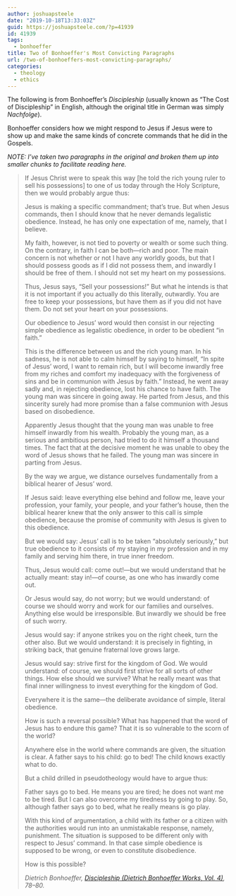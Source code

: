 ```yaml
---
author: joshuapsteele
date: "2019-10-18T13:33:03Z"
guid: https://joshuapsteele.com/?p=41939
id: 41939
tags:
  - bonhoeffer
title: Two of Bonhoeffer's Most Convicting Paragraphs
url: /two-of-bonhoeffers-most-convicting-paragraphs/
categories:
  - theology
  - ethics
---
```


The following is from Bonhoeffer’s *Discipleship* (usually known as “The Cost of Discipleship” in English, although the original title in German was simply *Nachfolge*).

Bonhoeffer considers how we might respond to Jesus if Jesus were to show up and make the same kinds of concrete commands that he did in the Gospels.

*NOTE: I’ve taken two paragraphs in the original and broken them up into smaller chunks to facilitate reading here.*

> If Jesus Christ were to speak this way \[he told the rich young ruler to sell his possessions\] to one of us today through the Holy Scripture, then we would probably argue thus:
> 
> Jesus is making a specific commandment; that’s true. But when Jesus commands, then I should know that he never demands legalistic obedience. Instead, he has only one expectation of me, namely, that I believe.
> 
> My faith, however, is not tied to poverty or wealth or some such thing. On the contrary, in faith I can be both—rich and poor. The main concern is not whether or not I have any worldly goods, but that I should possess goods as if I did not possess them, and inwardly I should be free of them. I should not set my heart on my possessions.
> 
> Thus, Jesus says, “Sell your possessions!” But what he intends is that it is not important if you actually do this literally, outwardly. You are free to keep your possessions, but have them as if you did not have them. Do not set your heart on your possessions.
> 
> Our obedience to Jesus’ word would then consist in our rejecting simple obedience as legalistic obedience, in order to be obedient “in faith.”
> 
> This is the difference between us and the rich young man. In his sadness, he is not able to calm himself by saying to himself, “In spite of Jesus’ word, I want to remain rich, but I will become inwardly free from my riches and comfort my inadequacy with the forgiveness of sins and be in communion with Jesus by faith.” Instead, he went away sadly and, in rejecting obedience, lost his chance to have faith. The young man was sincere in going away. He parted from Jesus, and this sincerity surely had more promise than a false communion with Jesus based on disobedience.
> 
> Apparently Jesus thought that the young man was unable to free himself inwardly from his wealth. Probably the young man, as a serious and ambitious person, had tried to do it himself a thousand times. The fact that at the decisive moment he was unable to obey the word of Jesus shows that he failed. The young man was sincere in parting from Jesus.
> 
> By the way we argue, we distance ourselves fundamentally from a biblical hearer of Jesus’ word.
> 
> If Jesus said: leave everything else behind and follow me, leave your profession, your family, your people, and your father’s house, then the biblical hearer knew that the only answer to this call is simple obedience, because the promise of community with Jesus is given to this obedience.
> 
> But we would say: Jesus’ call is to be taken “absolutely seriously,” but true obedience to it consists of my staying in my profession and in my family and serving him there, in true inner freedom.
> 
> Thus, Jesus would call: come out!—but we would understand that he actually meant: stay in!—of course, as one who has inwardly come out.
> 
> Or Jesus would say, do not worry; but we would understand: of course we should worry and work for our families and ourselves. Anything else would be irresponsible. But inwardly we should be free of such worry.
> 
> Jesus would say: if anyone strikes you on the right cheek, turn the other also. But we would understand: it is precisely in fighting, in striking back, that genuine fraternal love grows large.
> 
> Jesus would say: strive first for the kingdom of God. We would understand: of course, we should first strive for all sorts of other things. How else should we survive? What he really meant was that final inner willingness to invest everything for the kingdom of God.
> 
> Everywhere it is the same—the deliberate avoidance of simple, literal obedience.
> 
> How is such a reversal possible? What has happened that the word of Jesus has to endure this game? That it is so vulnerable to the scorn of the world?
> 
> Anywhere else in the world where commands are given, the situation is clear. A father says to his child: go to bed! The child knows exactly what to do.
> 
> But a child drilled in pseudotheology would have to argue thus:
> 
> Father says go to bed. He means you are tired; he does not want me to be tired. But I can also overcome my tiredness by going to play. So, although father says go to bed, what he really means is go play.
> 
> With this kind of argumentation, a child with its father or a citizen with the authorities would run into an unmistakable response, namely, punishment. The situation is supposed to be different only with respect to Jesus’ command. In that case simple obedience is supposed to be wrong, or even to constitute disobedience.
> 
> How is this possible?
> 
> <cite>Dietrich Bonhoeffer, *[Discipleship](https://amzn.to/2MRo2vB)*[ (Dietrich Bonhoeffer Works, Vol. 4)](https://amzn.to/2MRo2vB), 78–80.</cite>